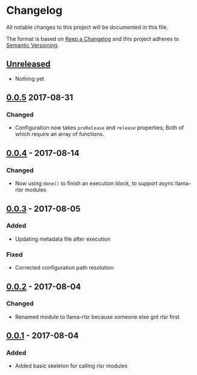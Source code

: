 # Changelog
All notable changes to this project will be documented in this file.

The format is based on [Keep a Changelog](http://keepachangelog.com/)
and this project adheres to [Semantic Versioning](http://semver.org/).

## [Unreleased]
- Nothing yet

## [0.0.5] 2017-08-31
### Changed
- Configuration now takes `preRelease` and `release` properties; Both of which require an array of functions.

## [0.0.4] - 2017-08-14
### Changed
- Now using `done()` to finish an execution block, to support async llama-rlsr modules

## [0.0.3] - 2017-08-05
### Added
- Updating metadata file after execution

### Fixed
- Corrected configuration path resolution

## [0.0.2] - 2017-08-04
### Changed
- Renamed module to llama-rlsr because someone else got rlsr first

## [0.0.1] - 2017-08-04
### Added
- Added basic skeleton for calling rlsr modules

[Unreleased]: https://github.com/HopefulLlama/llama-rlsr/compare/v0.0.5...HEAD
[0.0.5]: https://github.com/HopefulLlama/llama-rlsr/compare/v0.0.4...v0.0.5
[0.0.4]: https://github.com/HopefulLlama/llama-rlsr/compare/v0.0.3...v0.0.4
[0.0.3]: https://github.com/HopefulLlama/llama-rlsr/compare/v0.0.2...v0.0.3
[0.0.2]: https://github.com/HopefulLlama/llama-rlsr/compare/v0.0.1...v0.0.2
[0.0.1]: https://github.com/HopefulLlama/llama-rlsr/compare/06a80b339d2803211d62b6fc9dfd6e5f8fd952ea...v0.0.1